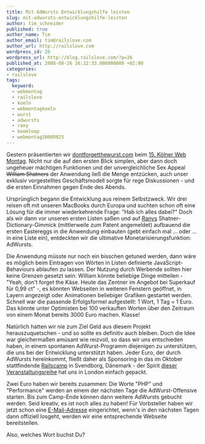 ```yaml
---
title: Mit AdWursts Entwicklungshilfe leisten
slug: mit-adwursts-entwicklungshilfe-leisten
author: tim_schneider
published: true
author_name: Tim
author_email: tim@railslove.com
author_url: http://railslove.com
wordpress_id: 26
wordpress_url: http://blog.railslove.com/?p=26
published_at: 2008-08-26 16:22:33.000000000 +02:00
categories:
- railslove
tags:
  keyword:
  - webmontag
  - railslove
  - koeln
  - webmontagkoeln
  - wurst
  - adwursts
  - rany
  - boomloop
  - webmontag20080825
---
```

Gestern präsentierten wir <a href="http://dontforgetthewurst.com">dontforgetthewurst.com</a> beim <a href="http://webmontag.de/location/koeln/2008-08-25">15. Kölner Web Montag</a>. Nicht nur die auf den ersten Blick simplen, aber dann doch ungeheuer mächtigen Funktionen und der unvergleichliche Sex Appeal <del datetime="2008-08-26T11:33:48+00:00">William Shatners</del> der Anwendung ließ die Menge entzücken, auch unser exklusiv vorgestelltes Geschäftsmodell sorgte für rege Diskussionen - und die ersten Einnahmen gegen Ende des Abends.

Ursprünglich begann die Entwicklung aus reinem Selbstzweck. Wir drei reisen oft mit unseren MacBooks durch Europa und suchten schon oft eine Lösung für die immer wiederkehrende Frage: "Hab ich alles dabei?" Doch als wir dann vor unseren ersten Listen saßen und auf <a href="http://playtype.net">Ranys</a> Shatner-Dictionary-Gimmick (mittlerweile zum Patent angemeldet) aufbauend die ersten Eastereggs in die Anwendung einbauten (gebt einfach mal ... oder ... in eine Liste ein), entdeckten wir die ultimative Monetarisierungsfunktion: AdWursts.

Die Anwendung müsste nur noch ein bisschen getuned werden, dann wäre es möglich beim Eintragen von Wörten in Listen definierte JavaScript-Behaviours ablaufen zu lassen. Der Nutzung durch Werbende sollten hier keine Grenzen gesetzt sein: William könnte beliebige Dinge mitteilen - "Yeah, don't forget the Käse. Heute das Zentner im Angebot bei Superkauf für 0,99 ct" -, es könnten Webseiten in weiteren Fenstern geöffnet, in Layern angezeigt oder Animationen beliebiger Grafiken gestartet werden. Schnell war die passende Erfolgsformel aufgestellt: 1 Wort, 1 Tag = 1 Euro. Das könnte unter Optimisten bei 100 verkauften Worten über den Zeitraum von einem Monat bereits 3000 Euro machen. Klasse!

Natürlich hatten wir nie zum Ziel Geld aus diesem Projekt herauszuquetschen - und so sollte es definitiv auch bleiben. Doch die Idee war gleichermaßen amüsant wie reizvoll, so dass wir uns entschieden haben, in einem spontanen AdWurst-Programm diejenigen zu unterstützen, die uns bei der Entwicklung unterstützt haben. Jeder Euro, der durch AdWursts hereinkommt, fließt daher als Sponsoring in das im Oktober stattfindende <a href="http://railscamp08.org/#dk_october_2008">Railscamp</a> in Svendborg, Dänemark - der Spirit <a href="http://railscamp08.org/">dieser Veranstaltungsreihe</a> hat uns in London einfach gepackt.

Zwei Euro haben wir bereits zusammen: Die Worte "PHP" und "Performance" werden an einem der nächsten Tage die AdWurst-Offensive starten. Bis zum Camp-Ende können dann weitere AdWursts gebucht werden. Seid kreativ, es ist noch alles zu haben! Für Vorbsteller haben wir jetzt schon eine <a href="mailto:adwursts@railslove.com">E-Mail-Adresse</a> eingerichtet, wenn's in den nächsten Tagen dann offiziell losgeht, werden wir eine entsprechende Webseite bereitstellen.

Also, welches Wort buchst Du?
